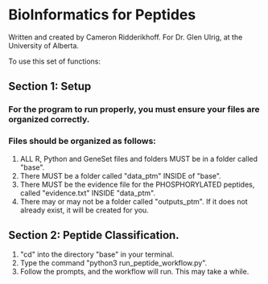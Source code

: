# BioInformatics for Peptides
Written and created by Cameron Ridderikhoff.
For Dr. Glen Ulrig, at the University of Alberta.

To use this set of functions:

## Section 1: Setup
### For the program to run properly, you must ensure your files are organized correctly.
### Files should be organized as follows:
1. ALL R, Python and GeneSet files and folders MUST be in a folder called "base".
2. There MUST be a folder called "data_ptm" INSIDE of "base".
3. There MUST be the evidence file for the PHOSPHORYLATED peptides, called "evidence.txt" INSIDE "data_ptm".
4. There may or may not be a folder called "outputs_ptm". If it does not already exist, it will be created for you.

## Section 2: Peptide Classification.
1. "cd" into the directory "base" in your terminal.
2. Type the command "python3 run_peptide_workflow.py".
3. Follow the prompts, and the workflow will run. This may take a while.